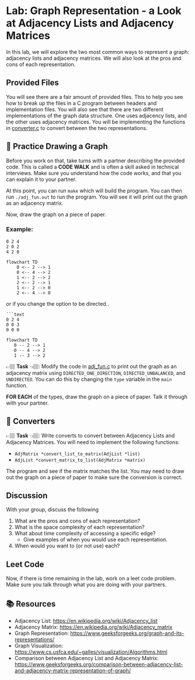 # Lab: Graph Representation - a Look at Adjacency Lists and Adjacency Matrices

In this lab, we will explore the two most common ways to represent a graph: adjacency lists and adjacency matrices. We will also look at the pros and cons of each representation.

## Provided Files
You will see there are a fair amount of provided files. This to help you see how to break up the files in a C program between headers and implementation files. You will also see that there are two different implementations of the graph data structure. One uses adjacency lists, and the other uses adjacency matrices. You will be implementing the functions in [converter.c](converter.c) to convert between the two representations.




## 📝 Practice Drawing a Graph

Before you work on that, take turns with a partner describing the provided code. This is called a **CODE WALK** and is often
a skill asked in technical interviews.  Make sure you understand how the code works, and that you can explain it to your partner. 

At this point, you can run `make` which will build the program. You can then run `./adj_fun.out` to run the program. You will see it will print 
out the graph as an adjacency matrix. 

Now, draw the graph on a piece of paper. 

### Example: 

```text
0 2 4 
2 0 2 
4 2 0 
```

```mermaid
flowchart TD
    0 <-- 2 --> 1
    0 <-- 4 --> 2
    1 <-- 2 --> 2
    2 <-- 2 --> 1
    1 <-- 2 --> 0
    2 <-- 4 --> 0

```

or if you change the option to be directed..

```text
```text
0 2 4 
0 0 3 
0 0 0 
```


```mermaid
flowchart TD
   0 -- 2 --> 1
   0 -- 4 --> 2
   1 -- 3 --> 2
```

👉🏽 **Task** 👈🏽: Modify the code in [adj_fun.c](adj_fun.c) to print out the graph as an adjacency matrix using `DIRECTED_ONE_DIRECTION`, `DIRECTED_UNBALANCED`, and `UNDIRECTED`. You can do this by changing the `type` variable in the `main` function. 

**FOR EACH** of the types, draw the graph on a piece of paper. Talk 
it through with your partner. 


## 📝 Converters


👉🏽 **Task** 👈🏽: Write converts to convert between Adjacency Lists and Adjacency Matrices. You will need to implement the following functions:
* `AdjMatrix *convert_list_to_matrix(AdjList *list)`
* `AdjList *convert_matrix_to_list(AdjMatrix *matrix)`


The program and see if the matrix matches the list. You may need
to draw out the graph on a piece of paper to make sure the conversion is correct.

## Discussion

With your group, discuss the following

1. What are the pros and cons of each representation?
2. What is the space complexity of each representation?
3. What about time complexity of accessing a specific edge?
   * Give examples of when you would use each representation.
4. When would you want to (or not use) each?


## Leet Code
Now, if there is time remaining in the lab, work on a leet code problem. Make sure you talk through what you are doing with your partners. 



## 📚 Resources
* Adjacency List: https://en.wikipedia.org/wiki/Adjacency_list
* Adjacency Matrix: https://en.wikipedia.org/wiki/Adjacency_matrix
* Graph Representation: https://www.geeksforgeeks.org/graph-and-its-representations/
* Graph Visualization: https://www.cs.usfca.edu/~galles/visualization/Algorithms.html
* Comparison between Adjacency List and Adjacency Matrix: https://www.geeksforgeeks.org/comparison-between-adjacency-list-and-adjacency-matrix-representation-of-graph/

